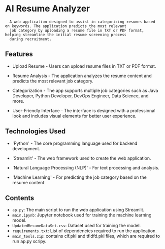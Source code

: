 # AI Resume Analyzer
      A web application designed to assist in categorizing resumes based on keywords. The application predicts the most relevant 
      job category by uploading a resume file in TXT or PDF format, helping streamline the initial resume screening process 
      during recruitment.

## Features
- Upload Resume - Users can upload resume files in TXT or PDF format.

- Resume Analysis - The application analyzes the resume content and predicts the most relevant job category.

- Categorization - The app supports multiple job categories such as Java Developer, Python Developer, DevOps Engineer, Data Science, and more.

- User-Friendly Interface - The interface is designed with a professional look and includes visual elements for better user experience.

## Technologies Used
- 'Python' - The core programming language used for backend development.

- 'Streamlit' - The web framework used to create the web application.

- 'Natural Language Processing (NLP)' - For text processing and analysis.

- 'Machine Learning' - For predicting the job category based on the resume content

## Contents
- `ap.py`: The main script to run the web application using Streamlit.
- `main.ipynb`: Jupyter notebook used for training the machine learning model.
- `UpdatedResumeDataSet.csv`: Dataset used for training the model.
- `requirements.txt`: List of dependencies required to run the application.
- `main_tools.zip`: contains clf.pkl and tfidfd.pkl files, which are required to run ap.py scripy.
